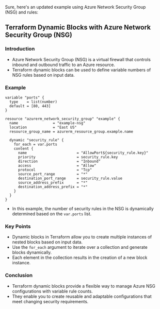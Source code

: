 Sure, here's an updated example using Azure Network Security Group (NSG) and rules:
## Terraform Dynamic Blocks with Azure Network Security Group (NSG)

### Introduction
- Azure Network Security Group (NSG) is a virtual firewall that controls inbound and outbound traffic to an Azure resource.
- Terraform dynamic blocks can be used to define variable numbers of NSG rules based on input data.

### Example
```hcl
variable "ports" {
  type    = list(number)
  default = [80, 443]
}

resource "azurerm_network_security_group" "example" {
  name                = "example-nsg"
  location            = "East US"
  resource_group_name = azurerm_resource_group.example.name
  
  dynamic "security_rule" {
    for_each = var.ports
    content {
      name                       = "AllowPort${security_rule.key}"
      priority                   = security_rule.key
      direction                  = "Inbound"
      access                     = "Allow"
      protocol                   = "Tcp"
      source_port_range          = "*"
      destination_port_range     = security_rule.value
      source_address_prefix      = "*"
      destination_address_prefix = "*"
    }
  }
}
```
- In this example, the number of security rules in the NSG is dynamically determined based on the `var.ports` list.

### Key Points
- Dynamic blocks in Terraform allow you to create multiple instances of nested blocks based on input data.
- Use the `for_each` argument to iterate over a collection and generate blocks dynamically.
- Each element in the collection results in the creation of a new block instance.

### Conclusion
- Terraform dynamic blocks provide a flexible way to manage Azure NSG configurations with variable rule counts.
- They enable you to create reusable and adaptable configurations that meet changing security requirements.
